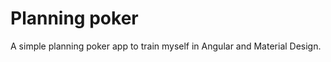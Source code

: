 <h1>Planning poker</h1>

A simple planning poker app to train myself in Angular and Material Design.
